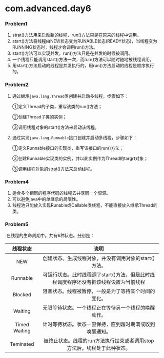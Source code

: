 # com.advanced.day6



### Problem1

1. strat()方法用来启动新的线程，run()方法只是在原来的线程中调用。
2. start()方法将线程由NEW状态变为RUNABLE状态(READY状态)，当线程变为RUNNING状态时，线程才会调用run()方法。
3. start()方法可以实现并发，run()方法只是在并发的时候被调用。
4. 一个线程只能调用start()方法一次，而run()方法可以随时随地被线程调用。
5. 用start()方法启动的线程是并发执行的，用run()方法启动的线程是顺序执行的。



### Problem2

1. 通过继承`java.lang.Thread`类创建并启动多线程，步骤如下：

   ①定义Thread的子类，重写该类的run()方法；

   ②创建Thread子类的实例；

   ③调用线程对象的start()方法来启动该线程。

2. 通过实现`java.lang.Runnable`接口创建并启动多线程，步骤如下：

   ①定义Runnable接口的实现类，重写该接口的run()方法；

   ②创建Runnable实现类的实例，并以此实例作为Thread的targrt对象；
   
   ③调用线程对象的strat()方法来启动线程。



### Problem4

1. 适合多个相同的程序代码的线程去共享同一个资源。
2. 可以避免java中的单继承的局限性。 
3. 线程池只能放入实现Runable或Callable类线程，不能直接放入继承Thread的类。



### Problem5

​	在线程的生命周期中，共有6种状态。分别是：

|   线程状态    |                             说明                             |
| :-----------: | :----------------------------------------------------------: |
|      NEW      |    创建状态。生成线程对象，并没有调用对象的start()方法。     |
|   Runnable    | 可运行状态。此时线程调了start()方法，但是此时线程调度程序还没有把该线程设置为当前线程 |
|    Blocked    |     阻塞状态。线程被暂停，一般是为了等待某个时间的变化。     |
|    Waiting    |     无限等待状态。一个线程正在等待另一个线程的唤醒动作。     |
| Timed Waiting |   计时等待状态。状态一直保持，直到超时期满或收到唤醒通知。   |
|   Teminated   | 被终止状态。线程的run方法执行结束或者调用stop方法后，线程处于此种状态。 |

